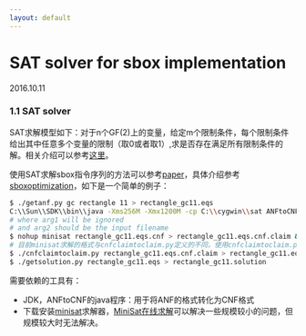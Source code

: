 ```yaml
---
layout: default
---
```


# SAT solver for sbox implementation
2016.10.11

### 1.1 SAT solver
SAT求解模型如下：对于n个GF(2)上的变量，给定m个限制条件，每个限制条件给出其中任意多个变量的限制（取0或者取1）,求是否存在满足所有限制条件的解。相关介绍可以参考[这里]。

使用SAT求解sbox指令序列的方法可以参考[paper]，具体介绍参考[sboxoptimization]，如下是一个简单的例子：

```sh
$ ./getanf.py gc rectangle 11 > rectangle_gc11.eqs
C:\\Sun\\SDK\\bin\\java -Xms256M -Xmx1200M -cp C:\\cygwin\\sat ANFtoCNF arg1 arg2
# where arg1 will be ignored
# and arg2 should be the input filename
$ nohup minisat rectangle_gc11.eqs.cnf > rectangle_gc11.eqs.cnf.claim &
# 目前minisat求解的格式与cnfclaimtoclaim.py定义的不同，使用cnfclaimtoclaim.py解析时会提示有错
$ ./cnfclaimtoclaim.py rectangle_gc11.eqs.cnf.claim > rectangle_gc11.eqs.claim.txt
$ ./getsolution.py rectangle_gc11.eqs > rectangle_gc11.solution
```

需要依赖的工具有：
* JDK，ANFtoCNF的java程序：用于将ANF的格式转化为CNF格式
* 下载安装[minisat]求解器，[MiniSat在线求解]可以解决一些规模较小的问题，但规模较大时无法解决。

[这里]:<http://sahandsaba.com/understanding-sat-by-implementing-a-simple-sat-solver-in-python.html>
[paper]:<https://ko.stoffelen.nl/papers/fse2016-sboxoptimization.pdf>
[sboxoptimization]:<https://github.com/Ko-/sboxoptimization>
[minisat]:<https://github.com/niklasso/minisat>
[MiniSat在线求解]:<https://www.msoos.org/2013/09/minisat-in-your-browser/>
